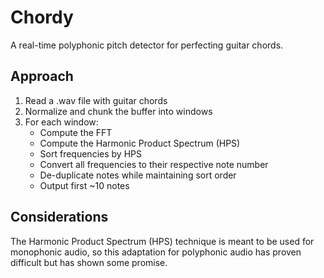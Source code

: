 # Chordy
A real-time polyphonic pitch detector for perfecting guitar chords.

## Approach
1. Read a .wav file with guitar chords
2. Normalize and chunk the buffer into windows
3. For each window:
    - Compute the FFT
    - Compute the Harmonic Product Spectrum (HPS)
    - Sort frequencies by HPS
    - Convert all frequencies to their respective note number
    - De-duplicate notes while maintaining sort order
    - Output first ~10 notes

## Considerations
The Harmonic Product Spectrum (HPS) technique is meant to be used for monophonic audio, so this adaptation for polyphonic audio has proven difficult but has shown some promise. 